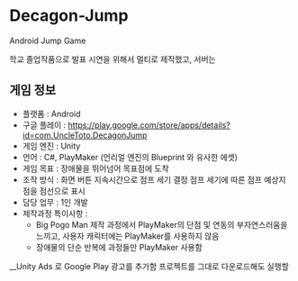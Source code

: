 # Decagon-Jump
Android Jump Game

학교 졸업작품으로 발표 시연을 위해서 멀티로 제작했고, 
서버는 

## 게임 정보
+ 플랫폼 : Android
+ 구글 플레이 : https://play.google.com/store/apps/details?id=com.UncleToto.DecagonJump
+ 게임 엔진 : Unity
+ 언어 : C#, PlayMaker (언리얼 엔진의 Blueprint 와 유사한 에셋)
+ 게임 목표 : 장애물을 뛰어넘어 목표점에 도착
+ 조작 방식 : 화면 버튼 지속시간으로 점프 세기 결정
             점프 세기에 따른 점프 예상지점을 점선으로 표시
+ 담당 업무 : 1인 개발
+ 제작과정 특이사항 : 
    - Big Pogo Man 제작 과정에서 PlayMaker의 단점 및 연동의 부자연스러움을
       느끼고, 사용자 캐릭터에는 PlayMaker를 사용하지 않음
    - 장애물의 단순 반복에 과정들만 PlayMaker 사용함    

__Unity Ads 로 Google Play 광고를 추가함
  프로젝트를 그대로 다운로드해도 실행할 
